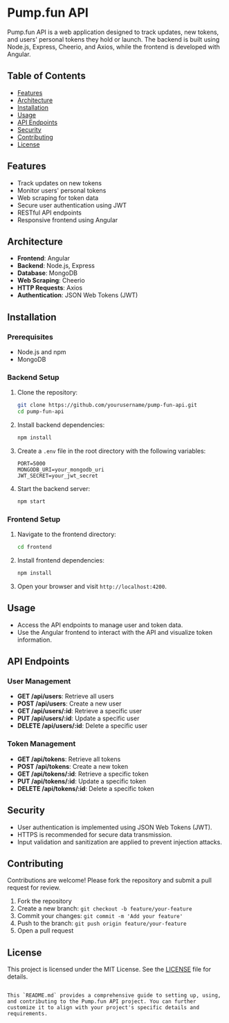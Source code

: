 # Pump.fun API

Pump.fun API is a web application designed to track updates, new tokens, and users' personal tokens they hold or launch. The backend is built using Node.js, Express, Cheerio, and Axios, while the frontend is developed with Angular.

## Table of Contents

- [Features](#features)
- [Architecture](#architecture)
- [Installation](#installation)
- [Usage](#usage)
- [API Endpoints](#api-endpoints)
- [Security](#security)
- [Contributing](#contributing)
- [License](#license)

## Features

- Track updates on new tokens
- Monitor users' personal tokens
- Web scraping for token data
- Secure user authentication using JWT
- RESTful API endpoints
- Responsive frontend using Angular

## Architecture

- **Frontend**: Angular
- **Backend**: Node.js, Express
- **Database**: MongoDB
- **Web Scraping**: Cheerio
- **HTTP Requests**: Axios
- **Authentication**: JSON Web Tokens (JWT)

## Installation

### Prerequisites

- Node.js and npm
- MongoDB

### Backend Setup

1. Clone the repository:
   ```bash
   git clone https://github.com/yourusername/pump-fun-api.git
   cd pump-fun-api
   ```

2. Install backend dependencies:
   ```bash
   npm install
   ```

3. Create a `.env` file in the root directory with the following variables:
   ```
   PORT=5000
   MONGODB_URI=your_mongodb_uri
   JWT_SECRET=your_jwt_secret
   ```

4. Start the backend server:
   ```bash
   npm start
   ```

### Frontend Setup

1. Navigate to the frontend directory:
   ```bash
   cd frontend
   ```

2. Install frontend dependencies:
   ```bash
   npm install
   ```

3. Open your browser and visit `http://localhost:4200`.

## Usage

- Access the API endpoints to manage user and token data.
- Use the Angular frontend to interact with the API and visualize token information.

## API Endpoints

### User Management

- **GET /api/users**: Retrieve all users
- **POST /api/users**: Create a new user
- **GET /api/users/:id**: Retrieve a specific user
- **PUT /api/users/:id**: Update a specific user
- **DELETE /api/users/:id**: Delete a specific user

### Token Management

- **GET /api/tokens**: Retrieve all tokens
- **POST /api/tokens**: Create a new token
- **GET /api/tokens/:id**: Retrieve a specific token
- **PUT /api/tokens/:id**: Update a specific token
- **DELETE /api/tokens/:id**: Delete a specific token

## Security

- User authentication is implemented using JSON Web Tokens (JWT).
- HTTPS is recommended for secure data transmission.
- Input validation and sanitization are applied to prevent injection attacks.

## Contributing

Contributions are welcome! Please fork the repository and submit a pull request for review.

1. Fork the repository
2. Create a new branch: `git checkout -b feature/your-feature`
3. Commit your changes: `git commit -m 'Add your feature'`
4. Push to the branch: `git push origin feature/your-feature`
5. Open a pull request

## License

This project is licensed under the MIT License. See the [LICENSE](LICENSE) file for details.
```

This `README.md` provides a comprehensive guide to setting up, using, and contributing to the Pump.fun API project. You can further customize it to align with your project's specific details and requirements.